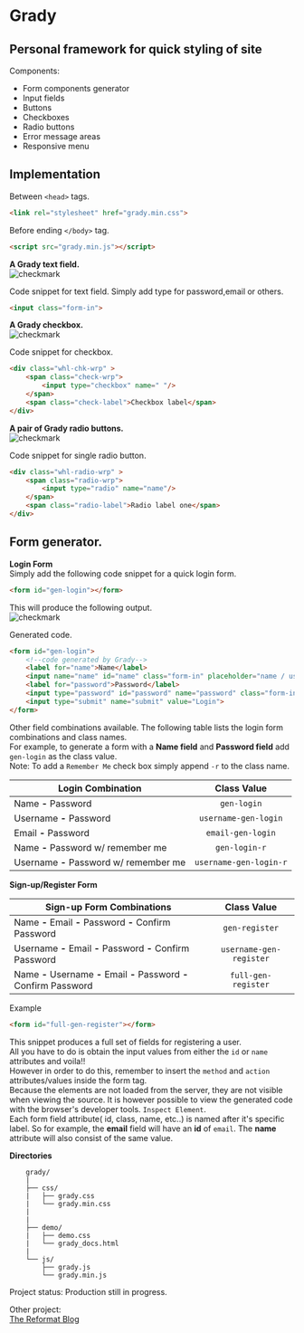 Grady
=
Personal framework for quick styling of site
-
Components:
 - Form components generator
 - Input fields
 - Buttons
 - Checkboxes
 - Radio buttons
 - Error message areas
 - Responsive menu
 

**Implementation**
-
 Between `<head>` tags.
```html
<link rel="stylesheet" href="grady.min.css">
```
 Before ending `</body>` tag.
```html
<script src="grady.min.js"></script>
```
**A Grady text field.**   
![checkmark]( https://github.com/markogrady1/grady/raw/master/demo/images/text_field_img.png)

  Code snippet for text field.
  Simply add type for password,email or others.
```html
<input class="form-in">
```
**A Grady checkbox.**    
![checkmark]( https://github.com/markogrady1/grady/raw/master/demo/images/grady_checkbox_img.png)
  
   Code snippet for checkbox.
```html
<div class="whl-chk-wrp" >
	<span class="check-wrp">
		<input type="checkbox" name=" "/>
	</span>
	<span class="check-label">Checkbox label</span>
</div>
```
 **A pair of Grady radio buttons.**    
![checkmark]( https://github.com/markogrady1/grady/raw/master/demo/images/grady_radio_btn_img.png)
  
Code snippet for single radio button.
```html
<div class="whl-radio-wrp" >
	<span class="radio-wrp">
		<input type="radio" name="name"/>
	</span>
	<span class="radio-label">Radio label one</span>
</div>	
```
Form generator.
-
**Login Form**   
Simply add the following code snippet for a quick login form.
```html
<form id="gen-login"></form>
```
This will produce the following output.    
![checkmark]( https://github.com/markogrady1/grady/raw/master/demo/images/generated_login_form.png)


Generated code.
```html
<form id="gen-login">
	<!--code generated by Grady-->
	<label for="name">Name</label>
	<input name="name" id="name" class="form-in" placeholder="name / username">
	<label for="password">Password</label>
	<input type="password" id="password" name="password" class="form-in">
	<input type="submit" name="submit" value="Login">
</form>
```
Other field combinations available.
The following table lists the login form combinations and class names.    
For example, to generate a form with a **Name field** and **Password field** add `gen-login` as the class value.  
Note: To add a `Remember Me` check box simply append `-r` to the class name.

| Login Combination    		  |Class Value 	         |
| --------------------------------|:--------------------:| 
| Name **-** Password 		  | `gen-login`          | 
| Username **-** Password    		  |`username-gen-login`  | 
| Email **-** Password       	   	  | `email-gen-login`    | 
|Name **-** Password w/ remember me	  |`gen-login-r`	 |
|Username **-** Password w/ remember me |`username-gen-login-r`|	

**Sign-up/Register Form**

| Sign-up Form Combinations 		  |Class Value 	       |
| --------------------------------|:--------------------:| 
| Name **-** Email **-** Password **-** Confirm Password   | `gen-register`          | 
| Username **-** Email **-** Password **-** Confirm Password   |`username-gen-register`  | 
| Name **-** Username **-** Email **-** Password **-** Confirm Password  	  | `full-gen-register`    |    

Example
```html
<form id="full-gen-register"></form>
```
This snippet produces a full set of fields for registering a user.  
All you have to do is obtain the input values from either the `id` or `name` attributes and voila!!   
However in order to do this, remember to insert the `method` and `action` attributes/values inside the form tag.   
Because the elements are not loaded from the server, they are not visible when viewing the source. It is however possible to view the generated code with the browser's developer tools. `Inspect Element`.    
Each form field attribute( id, class, name, etc..) is named after it's specific label. So for example, the **email** field will have an **id** of `email`. The **name** attribute will also consist of the same value.


**Directories**
```
	grady/
	|
	├── css/
	|   ├── grady.css
	|   └── grady.min.css
	|   
	|
	├── demo/
	|   ├── demo.css
	|   └── grady_docs.html
	|
	└── js/
	    ├── grady.js
	    └── grady.min.js
```
Project status: Production still in progress.

Other project:  
<a href="http://www.thereformat.com" target="_blank">The Reformat Blog</a>


